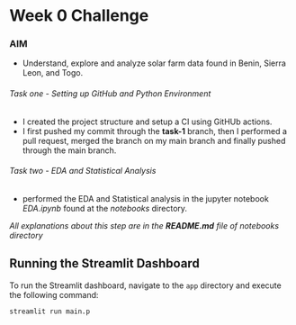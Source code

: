 # Week 0 Challenge

### AIM

- Understand, explore and analyze solar farm data found in Benin, Sierra Leon, and Togo.

###### Task one - Setting up GitHub and Python Environment

- I created the project structure and setup a CI using GitHUb actions.
- I first pushed my commit through the **task-1** branch, then I performed a pull request, merged the branch on my main branch and finally pushed through the main branch.

###### Task two - EDA and Statistical Analysis

- performed the EDA and Statistical analysis in the jupyter notebook *EDA.ipynb* found at the *notebooks* directory.

*All explanations about this step are in the ***README.md*** file of notebooks directory*


## Running the Streamlit Dashboard

To run the Streamlit dashboard, navigate to the `app` directory and execute the following command:

```bash
streamlit run main.p
```
